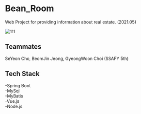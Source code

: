 # Bean_Room
Web Project for providing information about real estate. (2021.05)

![111](https://user-images.githubusercontent.com/46417206/122634338-9be79d80-d118-11eb-93fe-e1126b97a2d9.JPG)

## Teammates
SeYeon Cho, BeomJin Jeong, GyeongWoon Choi (SSAFY 5th)

## Tech Stack
-Spring Boot  
-MySql  
-MyBatis  
-Vue.js  
-Node.js
